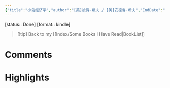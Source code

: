 ```yaml
---
{"title":"小岛经济学","author":"[美]彼得·希夫 / [美]安德鲁·希夫","EndDate":"2024-09-25","publisher":"中信出版社","dg-publish":true,"permalink":"/BookNotes/小岛经济学/","dgPassFrontmatter":true,"noteIcon":""}
---
```


[status:: Done]
[format:: kindle]

>[!tip] Back to my [[Index/Some Books I Have Read\|BookList]]

# Comments

# Highlights
